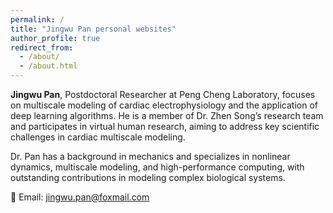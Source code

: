 ```yaml
---
permalink: /
title: "Jingwu Pan personal websites"
author_profile: true
redirect_from: 
  - /about/
  - /about.html
---
```



**Jingwu Pan**, Postdoctoral Researcher at Peng Cheng Laboratory, focuses on multiscale modeling of cardiac electrophysiology and the application of deep learning algorithms. He is a member of Dr. Zhen Song’s research team and participates in virtual human research, aiming to address key scientific challenges in cardiac multiscale modeling.

Dr. Pan has a background in mechanics and specializes in nonlinear dynamics, multiscale modeling, and high-performance computing, with outstanding contributions in modeling complex biological systems.

📧 Email: [jingwu.pan@foxmail.com](mailto:jingwu.pan@foxmail.com)

